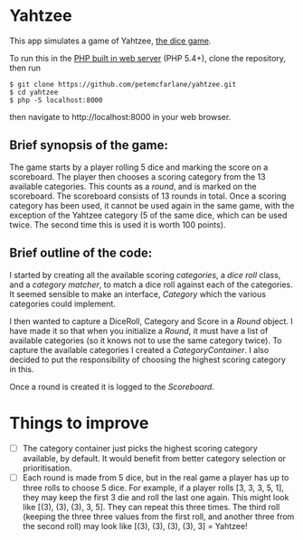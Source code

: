# Yahtzee

This app simulates a game of Yahtzee, [the dice game](http://www.yahtzee.org.uk/rules.html).

To run this in the [PHP built in web server](http://php.net/manual/en/features.commandline.webserver.php) (PHP 5.4+), clone the repository, then run 
```
$ git clone https://github.com/petemcfarlane/yahtzee.git
$ cd yahtzee
$ php -S localhost:8000
```

then navigate to http://localhost:8000 in your web browser.

## Brief synopsis of the game:
The game starts by a player rolling 5 dice and marking the score on a scoreboard. The player then chooses a scoring category from the 13 available categories. This counts as a _round_, and is marked on the scoreboard. The scoreboard consists of 13 rounds in total. 
Once a scoring category has been used, it cannot be used again in the same game, with the exception of the Yahtzee category (5 of the same dice, which can be used twice. The second time this is used it is worth 100 points).

## Brief outline of the code:
I started by creating all the available scoring _categories_, a _dice roll_ class, and a _category matcher_, to match a dice roll against each of the categories.
It seemed sensible to make an interface, _Category_ which the various categories could implement.

I then wanted to capture a DiceRoll, Category and Score in a _Round_ object. I have made it so that when you initialize a _Round_, it must have a list of available categories (so it knows not to use the same category twice). To capture the available categories I created a _CategoryContainer_. I also decided to put the responsibility of choosing the highest scoring category in this.

Once a round is created it is logged to the _Scoreboard_. 

# Things to improve
 - [ ] The category container just picks the highest scoring category available, by default. It would benefit from better category selection or prioritisation.
 - [ ] Each round is made from 5 dice, but in the real game a player has up to three rolls to choose 5 dice. For example, if a player rolls [3, 3, 3, 5, 1], they may keep the first 3 die and roll the last one again. This might look like [(3), (3), (3), 3, 5]. They can repeat this three times. The third roll (keeping the three three values from the first roll, and another three from the second roll) may look like [(3), (3), (3), (3), 3] = Yahtzee!
